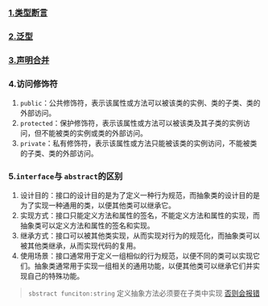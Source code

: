 ### [1.类型断言](https://ts.xcatliu.com/basics/type-assertion.html)

### [2.泛型](https://ts.xcatliu.com/advanced/generics.html)

### [3.声明合并](https://ts.xcatliu.com/advanced/declaration-merging.html)

### 4.访问修饰符

1. `public`：公共修饰符，表示该属性或方法可以被该类的实例、类的子类、类的外部访问。
2. `protected`：保护修饰符，表示该属性或方法可以被该类及其子类的实例访问，但不能被类的实例或类的外部访问。
3. `private`：私有修饰符，表示该属性或方法只能被该类的实例访问，不能被类的子类、类的外部访问。

### 5.`interface`与 `abstract`的区别 

1. 设计目的：接口的设计目的是为了定义一种行为规范，而抽象类的设计目的是为了实现一种通用的类，以便其他类可以继承它。
2. 实现方式：接口只能定义方法和属性的签名，不能定义方法和属性的实现，而抽象类可以定义方法和属性的签名和实现。
3. 继承方式：接口可以被其他类实现，从而实现对行为的规范化，而抽象类可以被其他类继承，从而实现代码的复用。
4. 使用场景：接口通常用于定义一组相似的行为规范，以便不同的类可以实现它们。抽象类通常用于实现一组相关的通用功能，以便其他类可以继承它们并实现自己的特殊功能。

> `sbstract funciton:string` 定义抽象方法必须要在子类中实现 [否则会报错](https://www.typescriptlang.org/docs/handbook/2/classes.html#abstract-classes-and-members) 
